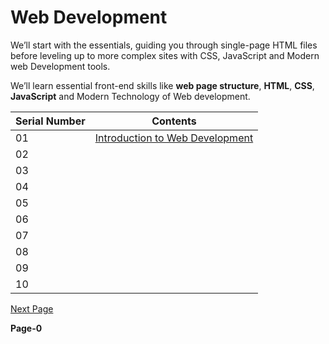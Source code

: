 # Web Development 

We’ll start with the essentials, guiding you through single-page HTML files before leveling up to more complex sites with CSS, JavaScript and Modern web Development tools.

We’ll learn essential front-end skills like **web page structure**, **HTML**, **CSS**, **JavaScript** and Modern Technology of Web development.


|  Serial Number |   Contents   |
|-------------|-----------------|
|01 | [Introduction to Web Development](https://github.com/pawansinghfromindia/CS101-WebDevelopement/edit/main/01_IntroductionToWebDevelopement)|
|02 | |
|03 | |
|04 | |
|05 | |
|06 | |
|07 | |
|08 | |
|09 | |
|10 | |



[Next Page](https://github.com/pawansinghfromindia/CS101-WebDevelopement/edit/main/01_IntroductionToWebDevelopement)

**Page-0**
